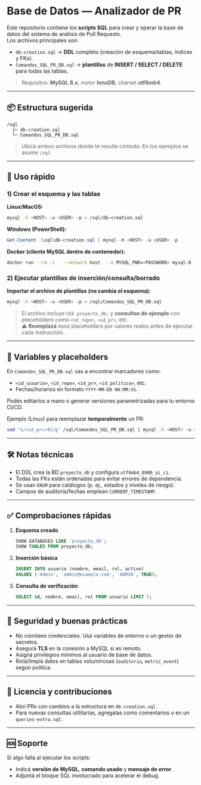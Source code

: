 # Base de Datos — Analizador de PR

Este repositorio contiene los **scripts SQL** para crear y operar la base de datos del sistema de análisis de Pull Requests.  
Los archivos principales son:

- `db-creation.sql` → **DDL** completo (creación de esquema/tablas, índices y FKs).
- `Comandos_SQL_PR_DB.sql` → **plantillas** de **INSERT / SELECT / DELETE** para todas las tablas.

> Requisitos: **MySQL 8.x**, motor **InnoDB**, charset **utf8mb4**.

---

## 📦 Estructura sugerida

```
/sql
  ├─ db-creation.sql
  └─ Comandos_SQL_PR_DB.sql
```

> Ubicá ambos archivos donde te resulte cómodo. En los ejemplos se asume `/sql`.

---

## 🚀 Uso rápido

### 1) Crear el esquema y las tablas

**Linux/MacOS:**
```bash
mysql -h <HOST> -u <USER> -p < /sql/db-creation.sql
```

**Windows (PowerShell):**
```powershell
Get-Content .\sql\db-creation.sql | mysql -h <HOST> -u <USER> -p
```

**Docker (cliente MySQL dentro de contenedor):**
```bash
docker run --rm -i   --network host   -e MYSQL_PWD=<PASSWORD> mysql:8   mysql -h <HOST> -u <USER> < /sql/db-creation.sql
```

### 2) Ejecutar plantillas de inserción/consulta/borrado

**Importar el archivo de plantillas (no cambia el esquema):**
```bash
mysql -h <HOST> -u <USER> -p < /sql/Comandos_SQL_PR_DB.sql
```

> El archivo incluye `USE proyecto_db;` y **consultas de ejemplo** con _placeholders_ como `<id_repo>`, `<id_pr>`, etc.  
> ⚠️ **Reemplazá** esos placeholders por valores reales antes de ejecutar cada instrucción.

---

## 🧩 Variables y placeholders

En `Comandos_SQL_PR_DB.sql` vas a encontrar marcadores como:

- `<id_usuario>`, `<id_repo>`, `<id_pr>`, `<id_politica>`, etc.
- Fechas/horarios en formato `YYYY-MM-DD HH:MM:SS`.

Podés editarlos a mano o generar versiones parametrizadas para tu entorno CI/CD.

Ejemplo (Linux) para reemplazar **temporalmente** un PR:
```bash
sed "s/<id_pr>/42/g" /sql/Comandos_SQL_PR_DB.sql | mysql -h <HOST> -u <USER> -p
```

---

## 🛠️ Notas técnicas

- El DDL crea la BD `proyecto_db` y configura `utf8mb4_0900_ai_ci`.
- Todas las FKs están ordenadas para evitar errores de dependencia.
- Se usan `ENUM` para catálogos (p. ej., estados y niveles de riesgo).
- Campos de auditoría/fechas emplean `CURRENT_TIMESTAMP`.

---

## ✅ Comprobaciones rápidas

1. **Esquema creado**  
   ```sql
   SHOW DATABASES LIKE 'proyecto_db';
   SHOW TABLES FROM proyecto_db;
   ```
2. **Inserción básica**  
   ```sql
   INSERT INTO usuario (nombre, email, rol, activo)
   VALUES ('Admin', 'admin@example.com', 'ADMIN', TRUE);
   ```
3. **Consulta de verificación**  
   ```sql
   SELECT id, nombre, email, rol FROM usuario LIMIT 5;
   ```

---

## 🔐 Seguridad y buenas prácticas

- No comitees credenciales. Usá variables de entorno o un gestor de secretos.
- Asegurá **TLS** en la conexión a MySQL si es remoto.
- Asigná privilegios mínimos al usuario de base de datos.
- Rotá/limpiá datos en tablas voluminosas (`auditoria`, `metric_event`) según política.

---

## 📄 Licencia y contribuciones

- Abrí PRs con cambios a la estructura en `db-creation.sql`.
- Para nuevas consultas utilitarias, agregalas como comentarios o en un `queries-extra.sql`.

---

## 🆘 Soporte

Si algo falla al ejecutar los scripts:
- Indicá **versión de MySQL**, **comando usado** y **mensaje de error**.
- Adjuntá el bloque SQL involucrado para acelerar el debug.
